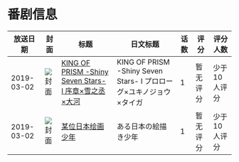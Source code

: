 # 番剧信息

|放送日期|封面|标题|日文标题|话数|评分|评分人数|
|---|---|---|---|---|---|---|
|2019-03-02|![封面](https://lain.bgm.tv/pic/cover/c/cb/93/249246_lWcob.jpg)|[KING OF PRISM -Shiny Seven Stars- I 序章×雪之丞×大河](https://bangumi.tv/subject/249246)|KING OF PRISM -Shiny Seven Stars- I プロローグ×ユキノジョウ×タイガ|1|暂无评分|少于10人评分|
|2019-03-02|![封面](https://lain.bgm.tv/pic/cover/c/d9/b6/274365_68EYp.jpg)|[某位日本绘画少年](https://bangumi.tv/subject/274365)|ある日本の絵描き少年|1|暂无评分|少于10人评分|
